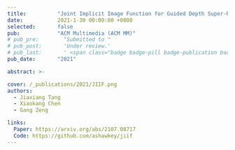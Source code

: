 ```yaml
---
title:          "Joint Implicit Image Function for Guided Depth Super-Resolution"
date:           2021-1-30 00:00:00 +0800
selected:       false
pub:            "ACM Multimedia (ACM MM)"
# pub_pre:        "Submitted to "
# pub_post:       'Under review.'
# pub_last:       ' <span class="badge badge-pill badge-publication badge-success">Oral</span>'
pub_date:       "2021"

abstract: >-

cover: /_publications/2021/JIIF.png
authors:
  - Jiaxiang Tang
  - Xiaokang Chen
  - Gang Zeng

links:
  Paper: https://arxiv.org/abs/2107.08717
  Code: https://github.com/ashawkey/jiif
---
```

